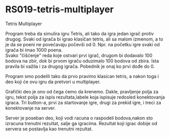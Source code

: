 # RS019-tetris-multiplayer

Tetris Multiplayer

Program treba da simulira igru Tetris, ali tako da igra jedan igrač protiv drugog.
Svaki od igrača bi igrao klasičan tetris, ali sa malom izmenom, a to je da se poeni ne povećavaju počevši od 0.
Npr. na početku igre svaki od igrača bi imao 1000 poena.  
Svako "čišćenje" reda koje ostvari prvi igrač, drugom bi dodavalo 100 bodova na zbir, dok bi prvom igraču oduzimalo 100 bodova od zbira.
Ista pravila bi važila i za drugog igrača.
Pobednik je onaj ko prvi dođe do 0.

Program smo podelili tako da prvo pravimo klasican tetris, a nakon toga i deo koji će ovu igru da pretvori u multiplayer.

Grafički deo je ono od čega ćemo da krenemo.
Dakle, pravljenje polja za igru, tekst polja za ispis rezultata,labele koja ispisuje redosled konektovanja igraca. 
Tri button-a, prvi za startovanje igre, drugi za prekid igre, i treci za konektovanje na server.

Server je poseban deo, koji vodi racuna o raspodeli bodova,nakon sto izracuna trenutni rezultat, salje ga igracima.
Rezultat koji igrac dobije od servera se postavlja kao trenutni rezultat.


